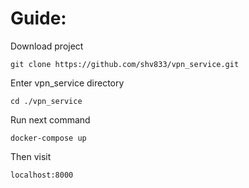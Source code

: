 # Guide:

Download project
```
git clone https://github.com/shv833/vpn_service.git
```

Enter vpn_service directory
```
cd ./vpn_service
```

Run next command
```
docker-compose up
```

Then visit 
```
localhost:8000
```